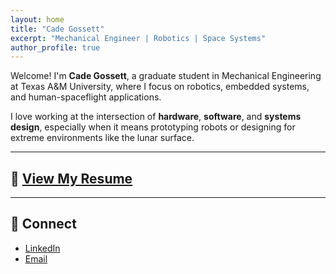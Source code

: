 ```yaml
---
layout: home
title: "Cade Gossett"
excerpt: "Mechanical Engineer | Robotics | Space Systems"
author_profile: true
---
```


Welcome! I'm **Cade Gossett**, a graduate student in Mechanical Engineering at Texas A&M University, where I focus on robotics, embedded systems, and human-spaceflight applications.

I love working at the intersection of **hardware**, **software**, and **systems design**, especially when it means prototyping robots or designing for extreme environments like the lunar surface.

---

## 📄 [View My Resume](assets/images/Resume_Cade_Gossett.pdf)

---

## 🔗 Connect

- [LinkedIn](https://www.linkedin.com/in/cadegossett/)
- [Email](mailto:cadegossett1@gmail.com)
